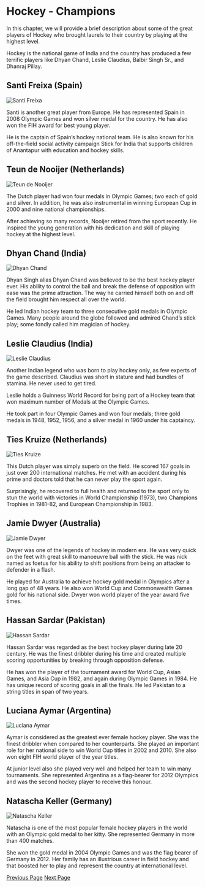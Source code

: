 # Hockey - Champions
In this chapter, we will provide a brief description about some of the great players of Hockey who brought laurels to their country by playing at the highest level.

Hockey is the national game of India and the country has produced a few terrific players like Dhyan Chand, Leslie Claudius, Balbir Singh Sr., and Dhanraj Pillay.

## Santi Freixa (Spain)
![Santi Freixa](../hockey/images/santi_freixa.jpg)

Santi is another great player from Europe. He has represented Spain in 2008 Olympic Games and won silver medal for the country. He has also won the FIH award for best young player.

He is the captain of Spain’s hockey national team. He is also known for his off-the-field social activity campaign Stick for India that supports children of Anantapur with education and hockey skills.

## Teun de Nooijer (Netherlands)
![Teun de Nooijer](../hockey/images/teun_de_nooijer.jpg)

The Dutch player had won four medals in Olympic Games; two each of gold and silver. In addition, he was also instrumental in winning European Cup in 2000 and nine national championships.

After achieving so many records, Nooijer retired from the sport recently. He inspired the young generation with his dedication and skill of playing hockey at the highest level.

## Dhyan Chand (India)
![Dhyan Chand](../hockey/images/dhyan_chand.jpg)

Dhyan Singh alias Dhyan Chand was believed to be the best hockey player ever. His ability to control the ball and break the defense of opposition with ease was the prime attraction. The way he carried himself both on and off the field brought him respect all over the world.

He led Indian hockey team to three consecutive gold medals in Olympic Games. Many people around the globe followed and admired Chand’s stick play; some fondly called him magician of hockey.

## Leslie Claudius (India)
![Leslie Claudius](../hockey/images/leslie_claudius.jpg)

Another Indian legend who was born to play hockey only, as few experts of the game described. Claudius was short in stature and had bundles of stamina. He never used to get tired.

Leslie holds a Guinness World Record for being part of a Hockey team that won maximum number of Medals at the Olympic Games.

He took part in four Olympic Games and won four medals; three gold medals in 1948, 1952, 1956, and a silver medal in 1960 under his captaincy.

## Ties Kruize (Netherlands)
![Ties Kruize](../hockey/images/ties_kruize.jpg)

This Dutch player was simply superb on the field. He scored 167 goals in just over 200 international matches. He met with an accident during his prime and doctors told that he can never play the sport again.

Surprisingly, he recovered to full health and returned to the sport only to stun the world with victories in World Championship (1973), two Champions Trophies in 1981-82, and European Championship in 1983.

## Jamie Dwyer (Australia)
![Jamie Dwyer](../hockey/images/jamie_dwyer.jpg)

Dwyer was one of the legends of hockey in modern era. He was very quick on the feet with great skill to manoeuvre ball with the stick. He was nick named as foetus for his ability to shift positions from being an attacker to defender in a flash.

He played for Australia to achieve hockey gold medal in Olympics after a long gap of 48 years. He also won World Cup and Commonwealth Games gold for his national side. Dwyer won world player of the year award five times.

## Hassan Sardar (Pakistan)
![Hassan Sardar](../hockey/images/hassan_sardar.jpg)

Hassan Sardar was regarded as the best hockey player during late 20 century. He was the finest dribbler during his time and created multiple scoring opportunities by breaking through opposition defense.

He has won the player of the tournament award for World Cup, Asian Games, and Asia Cup in 1982, and again during Olympic Games in 1984. He has unique record of scoring goals in all the finals. He led Pakistan to a string titles in span of two years.

## Luciana Aymar (Argentina)
![Luciana Aymar](../hockey/images/luciana_aymar.jpg)

Aymar is considered as the greatest ever female hockey player. She was the finest dribbler when compared to her counterparts. She played an important role for her national side to win World Cup titles in 2002 and 2010. She also won eight FIH world player of the year titles.

At junior level also she played very well and helped her team to win many tournaments. She represented Argentina as a flag-bearer for 2012 Olympics and was the second hockey player to receive this honour.

## Natascha Keller (Germany)
![Natascha Keller](../hockey/images/natascha_keller.jpg)

Natascha is one of the most popular female hockey players in the world with an Olympic gold medal to her kitty. She represented Germany in more than 400 matches.

She won the gold medal in 2004 Olympic Games and was the flag bearer of Germany in 2012. Her family has an illustrious career in field hockey and that boosted her to play and represent the country at international level.


[Previous Page](../hockey/hockey_variants.md) [Next Page](../hockey/hockey_quick_guide.md) 
